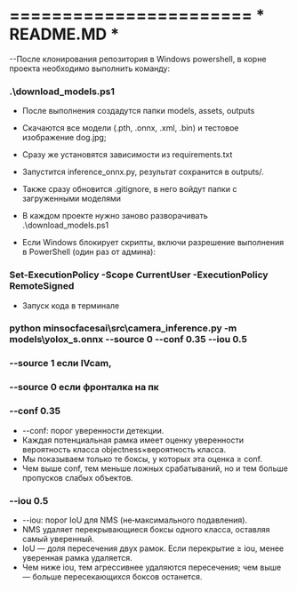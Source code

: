 =======================
     * README.MD *
=======================

--После клонирования репозитория в Windows powershell, в корне проекта необходимо выполнить команду:
### .\download_models.ps1
- После выполнения создадутся папки models, assets, outputs
- Скачаются все модели (.pth, .onnx, .xml, .bin) и тестовое изображение dog.jpg;
- Сразу же установятся зависимости из requirements.txt
- Запустится inference_onnx.py, результат сохранится в outputs/.
- Также сразу обновится .gitignore, в него войдут папки с загруженными моделями
- В каждом проекте нужно заново разворачивать .\download_models.ps1

- Если Windows блокирует скрипты, включи разрешение выполнения в PowerShell (один раз от админа):
### Set-ExecutionPolicy -Scope CurrentUser -ExecutionPolicy RemoteSigned

- Запуск кода в терминале
### python minsocfacesai\src\camera_inference.py -m models\yolox_s.onnx --source 0 --conf 0.35 --iou 0.5

### --source 1   если IVcam,   
### --source 0   если фронталка на пк 

### --conf 0.35 
- --conf: порог уверенности детекции.
- Каждая потенциальная рамка имеет оценку уверенности вероятность класса objectness×вероятность класса.
- Мы показываем только те боксы, у которых эта оценка ≥ conf.
- Чем выше conf, тем меньше ложных срабатываний, но и тем больше пропусков слабых объектов.
### --iou 0.5
- --iou: порог IoU для NMS (не‑максимального подавления).
- NMS удаляет перекрывающиеся боксы одного класса, оставляя самый уверенный.
- IoU — доля пересечения двух рамок. Если перекрытие ≥ iou, менее уверенная рамка удаляется.
- Чем ниже iou, тем агрессивнее удаляются пересечения; чем выше — больше пересекающихся боксов останется.
